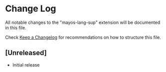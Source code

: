 # Change Log

All notable changes to the "mayos-lang-sup" extension will be documented in this file.

Check [Keep a Changelog](http://keepachangelog.com/) for recommendations on how to structure this file.

## [Unreleased]

- Initial release